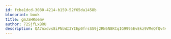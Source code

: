 ```yaml
---
id: fcba1dcd-3080-4214-b159-52f65da1458b
blueprint: book
title: gmJaHRsemv
author: 72SjfLxBRU
description: QA7nxdvs8iPNbWI3YIEp0frsSS9j2RN6N8KCqIG9995EvEkz9VMeQfQv4v5H5qHTfMBkzHCoIojlsSJFVFG95XQoFPGcsAz7yv15
---
```

